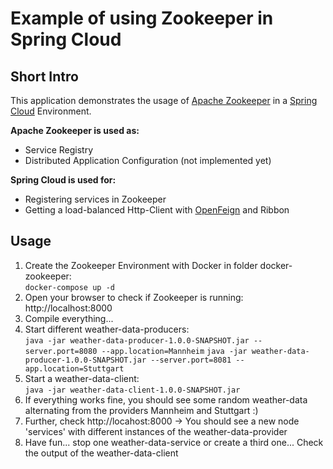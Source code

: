 # Example of using Zookeeper in Spring Cloud
## Short Intro
This application demonstrates the usage of [Apache Zookeeper](https://zookeeper.apache.org/) 
in a [Spring Cloud](https://spring.io/projects/spring-cloud) Environment.

**Apache Zookeeper is used as:**
* Service Registry
* Distributed Application Configuration (not implemented yet)

**Spring Cloud is used for:**
* Registering services in Zookeeper
* Getting a load-balanced Http-Client with  [OpenFeign](https://spring.io/projects/spring-cloud-openfeign) and Ribbon
## Usage
1. Create the Zookeeper Environment with Docker in folder docker-zookeeper: \
`docker-compose up -d`
2. Open your browser to check if Zookeeper is running: http://localhost:8000
3. Compile everything...
4. Start different weather-data-producers: \
`java -jar weather-data-producer-1.0.0-SNAPSHOT.jar --server.port=8080 --app.location=Mannheim`
`java -jar weather-data-producer-1.0.0-SNAPSHOT.jar --server.port=8081 --app.location=Stuttgart`
5. Start a weather-data-client: \
`java -jar weather-data-client-1.0.0-SNAPSHOT.jar`
6. If everything works fine, you should see some random weather-data alternating from the providers Mannheim and Stuttgart :)
7. Further, check http://locahost:8000 -> You should see a new node 'services' with  different instances of the weather-data-provider
8. Have fun... stop one weather-data-service or create a third one... Check the output of the weather-data-client

